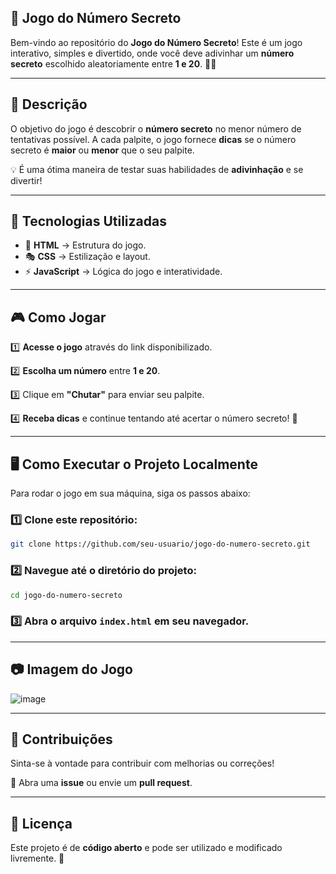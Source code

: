 ## **🎯 Jogo do Número Secreto**

Bem-vindo ao repositório do **Jogo do Número Secreto**! Este é um jogo interativo, simples e divertido, onde você deve adivinhar um **número secreto** escolhido aleatoriamente entre **1 e 20**. 🕵️‍♂️

---

## 📌 **Descrição**

O objetivo do jogo é descobrir o **número secreto** no menor número de tentativas possível. A cada palpite, o jogo fornece **dicas** se o número secreto é **maior** ou **menor** que o seu palpite. 

💡 É uma ótima maneira de testar suas habilidades de **adivinhação** e se divertir!

---

## 🚀 **Tecnologias Utilizadas**

- 🎨 **HTML** → Estrutura do jogo.
- 🎭 **CSS** → Estilização e layout.
- ⚡ **JavaScript** → Lógica do jogo e interatividade.

---

## 🎮 **Como Jogar**

1️⃣ **Acesse o jogo** através do link disponibilizado.

2️⃣ **Escolha um número** entre **1 e 20**.

3️⃣ Clique em **"Chutar"** para enviar seu palpite.

4️⃣ **Receba dicas** e continue tentando até acertar o número secreto! 🎉

---

## 🖥️ **Como Executar o Projeto Localmente**

Para rodar o jogo em sua máquina, siga os passos abaixo:

### 1️⃣ **Clone este repositório:**
```bash
git clone https://github.com/seu-usuario/jogo-do-numero-secreto.git
```

### 2️⃣ **Navegue até o diretório do projeto:**
```bash
cd jogo-do-numero-secreto
```

### 3️⃣ **Abra o arquivo** `index.html` **em seu navegador.**

---

## 📷 **Imagem do Jogo**

![image](https://github.com/user-attachments/assets/e3245843-ef16-463a-9c76-d1014ab1ee38)

---

## 🤝 **Contribuições**

Sinta-se à vontade para contribuir com melhorias ou correções! 

📌 Abra uma **issue** ou envie um **pull request**.

---

## 📜 **Licença**

Este projeto é de **código aberto** e pode ser utilizado e modificado livremente. 🚀

